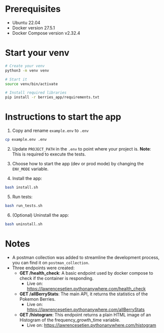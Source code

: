 # Prerequisites

- Ubuntu 22.04
- Docker version 27.5.1
- Docker Compose version v2.32.4

# Start your venv
```sh
# Create your venv
python3 -m venv venv

# Start it
source venv/bin/activate

# Install required libraries
pip install -r berries_app/requirements.txt
```

# Instructions to start the app
1. Copy and rename `example.env` to `.env`
```sh
cp example.env .env
```

2. Update `PROJECT_PATH` in the `.env` to point where your project is.
**Note**: This is required to execute the tests.

3. Choose how to start the app (dev or prod mode) by changing the `ENV_MODE` variable.

4. Install the app:
```sh
bash install.sh
```

5. Run tests:
```sh
bash run_tests.sh
```

6. (Optional) Uninstall the app:
```sh
bash uninstall.sh
```

# Notes
- A postman collection was added to streamline the development process, you can find it on `postman_collection`.
- Three endpoints were created:
    - **GET /health_check**: A basic endpoint used by docker compose to check if the container is responding.
        - Live on: https://lawrencesetien.pythonanywhere.com/health_check
    - **GET /allBerryStats**: The main API, it returns the statistics of the Pokemon Berries.
        - Live on: https://lawrencesetien.pythonanywhere.com/allBerryStats
    - **GET /histogram**: This endpoint returns a plain HTML image of an Histogram of the frequency_growth_time variable.
        - Live on: https://lawrencesetien.pythonanywhere.com/histogram
